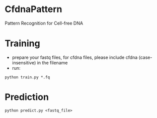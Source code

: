 # CfdnaPattern
Pattern Recognition for Cell-free DNA

# Training
* prepare your fastq files, for cfdna files, please include cfdna (case-insensitive) in the filename
* run:
```shell
python train.py *.fq
```

# Prediction
```shell
python predict.py <fastq_file>
```
